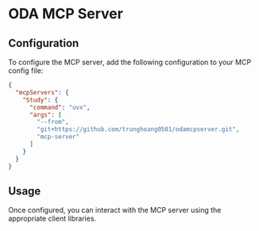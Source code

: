 # ODA MCP Server

## Configuration

To configure the MCP server, add the following configuration to your MCP config file:

```json
{
  "mcpServers": {
    "Study": {
      "command": "uvx",
      "args": [
        "--from",
        "git+https://github.com/trunghoang0501/odamcpserver.git",
        "mcp-server"
      ]
    }
  }
}
```

## Usage

Once configured, you can interact with the MCP server using the appropriate client libraries.
